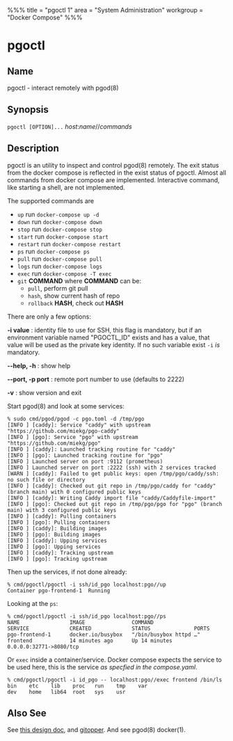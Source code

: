 %%%
title = "pgoctl 1"
area = "System Administration"
workgroup = "Docker Compose"
%%%

pgoctl
=====

## Name

pgoctl - interact remotely with pgod(8)

## Synopsis

`pgoctl [OPTION]...` *host*:*name*//*commands*

## Description

pgoctl is an utility to inspect and control pgod(8) remotely. The exit status from the
docker compose is reflected in the exist status of pgoctl. Almost all commands from docker compose
are implemented. Interactive command, like starting a shell, are not implemented.

The supported commands are

* `up` run `docker-compose up -d`
* `down` run `docker-compose down`
* `stop` run `docker-compose stop`
* `start` run `docker-compose start`
* `restart` run `docker-compose restart`
* `ps` run `docker-compose ps`
* `pull` run `docker-compose pull`
* `logs` run `docker-compose logs`
* `exec` run `docker-compose -T exec`
* `git` **COMMAND**
    where **COMMAND** can be:
    * `pull`, perform git pull
    * `hash`, show current hash of repo
    * `rollback` **HASH**, check out **HASH**

There are only a few options:

**-i value**
: identity file to use for SSH, this flag is mandatory, but if an environment variable named
"PGOCTL_ID" exists and has a value, that value will be used as the private key identity. If no
such variable exist `-i` _is_ mandatory.

**--help, -h**
:  show help

**--port, -p port**
:  remote port number to use (defaults to 2222)

**-v**
:  show version and exit

Start pgod(8) and look at some services:

~~~
% sudo cmd/pgod/pgod -c pgo.toml -d /tmp/pgo
[INFO ] [caddy]: Service "caddy" with upstream "https://github.com/miekg/pgo-caddy"
[INFO ] [pgo]: Service "pgo" with upstream "https://github.com/miekg/pgo"
[INFO ] [caddy]: Launched tracking routine for "caddy"
[INFO ] [pgo]: Launched tracking routine for "pgo"
[INFO ] Launched server on port :9112 (prometheus)
[INFO ] Launched server on port :2222 (ssh) with 2 services tracked
[WARN ] [caddy]: Failed to get public keys: open /tmp/pgo/caddy/ssh: no such file or directory
[INFO ] [caddy]: Checked out git repo in /tmp/pgo/caddy for "caddy" (branch main) with 0 configured public keys
[INFO ] [caddy]: Writing Caddy import file "caddy/Caddyfile-import"
[INFO ] [pgo]: Checked out git repo in /tmp/pgo/pgo for "pgo" (branch main) with 3 configured public keys
[INFO ] [caddy]: Pulling containers
[INFO ] [pgo]: Pulling containers
[INFO ] [caddy]: Building images
[INFO ] [pgo]: Building images
[INFO ] [caddy]: Upping services
[INFO ] [pgo]: Upping services
[INFO ] [caddy]: Tracking upstream
[INFO ] [pgo]: Tracking upstream
~~~

Then up the services, if not done already:

~~~
% cmd/pgoctl/pgoctl -i ssh/id_pgo localhost:pgo//up
Container pgo-frontend-1  Running
~~~

Looking at the `ps`:

~~~
% cmd/pgoctl/pgoctl -i ssh/id_pgo localhost:pgo//ps
NAME                IMAGE               COMMAND                  SERVICE             CREATED             STATUS              PORTS
pgo-frontend-1      docker.io/busybox   "/bin/busybox httpd …"   frontend            14 minutes ago      Up 14 minutes       0.0.0.0:32771->8080/tcp
~~~

Or `exec` inside a container/service. Docker compose expects the service to be used here, this is the
service *as specfied in the compose.yaml*.

~~~
% cmd/pgoctl/pgoctl -i id_pgo -- localhost:pgo//exec frontend /bin/ls
bin    etc    lib    proc   run    tmp    var
dev    home   lib64  root   sys    usr
~~~

## Also See

See [this design doc](https://miek.nl/2022/november/15/provisioning-services/), and
[gitopper](https://github.com/miekg/gitopper). And see pgod(8) docker(1).
